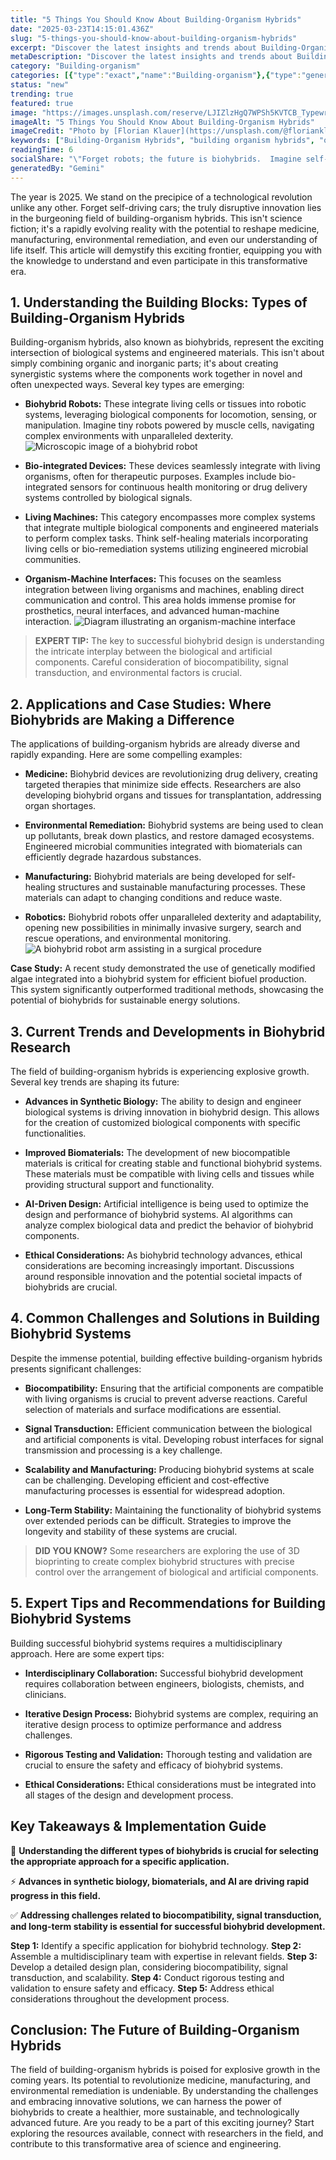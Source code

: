 ```yaml
---
title: "5 Things You Should Know About Building-Organism Hybrids"
date: "2025-03-23T14:15:01.436Z"
slug: "5-things-you-should-know-about-building-organism-hybrids"
excerpt: "Discover the latest insights and trends about Building-Organism Hybrids. This comprehensive guide covers everything you need to know about Building-Organism Hybrids in 2025."
metaDescription: "Discover the latest insights and trends about Building-Organism Hybrids. This comprehensive guide covers everything you need to know about Building-Organis..."
category: "Building-organism"
categories: [{"type":"exact","name":"Building-organism"},{"type":"general","name":"Biotechnology"},{"type":"medium","name":"Bioengineering"},{"type":"specific","name":"Synthetic Biology"},{"type":"niche","name":"Bio-integrated Sensors"}]
status: "new"
trending: true
featured: true
image: "https://images.unsplash.com/reserve/LJIZlzHgQ7WPSh5KVTCB_Typewriter.jpg?q=85&w=1200&fit=max&fm=webp&auto=compress"
imageAlt: "5 Things You Should Know About Building-Organism Hybrids"
imageCredit: "Photo by [Florian Klauer](https://unsplash.com/@florianklauer) on Unsplash"
keywords: ["Building-Organism Hybrids", "building organism hybrids", "organism-machine interface", "biohybrid robots", "bio-integrated devices", "living machines research", "synthetic biology applications", "cyborg technology advancements", "buy biohybrid components", "building biohybrid systems"]
readingTime: 6
socialShare: "\"Forget robots; the future is biohybrids.  Imagine self-healing buildings and microscopic robots powered by living cells – the possibilities are breathtaking.\""
generatedBy: "Gemini"
---
```




The year is 2025.  We stand on the precipice of a technological revolution unlike any other.  Forget self-driving cars; the truly disruptive innovation lies in the burgeoning field of building-organism hybrids.  This isn't science fiction; it's a rapidly evolving reality with the potential to reshape medicine, manufacturing, environmental remediation, and even our understanding of life itself.  This article will demystify this exciting frontier, equipping you with the knowledge to understand and even participate in this transformative era.

## 1. Understanding the Building Blocks: Types of Building-Organism Hybrids

Building-organism hybrids, also known as biohybrids, represent the exciting intersection of biological systems and engineered materials.  This isn't about simply combining organic and inorganic parts; it's about creating synergistic systems where the components work together in novel and often unexpected ways.  Several key types are emerging:

* **Biohybrid Robots:** These integrate living cells or tissues into robotic systems, leveraging biological components for locomotion, sensing, or manipulation.  Imagine tiny robots powered by muscle cells, navigating complex environments with unparalleled dexterity. ![Microscopic image of a biohybrid robot](https://images.unsplash.com/photo-1451187580459-43490279c0fa?q=85&w=1200&fit=max&fm=webp&auto=compress)

* **Bio-integrated Devices:** These devices seamlessly integrate with living organisms, often for therapeutic purposes.  Examples include bio-integrated sensors for continuous health monitoring or drug delivery systems controlled by biological signals.

* **Living Machines:**  This category encompasses more complex systems that integrate multiple biological components and engineered materials to perform complex tasks.  Think self-healing materials incorporating living cells or bio-remediation systems utilizing engineered microbial communities.

* **Organism-Machine Interfaces:** This focuses on the seamless integration between living organisms and machines, enabling direct communication and control.  This area holds immense promise for prosthetics, neural interfaces, and advanced human-machine interaction. ![Diagram illustrating an organism-machine interface](https://images.unsplash.com/photo-1484417894907-623942c8ee29?q=85&w=1200&fit=max&fm=webp&auto=compress)

> **EXPERT TIP:**  The key to successful biohybrid design is understanding the intricate interplay between the biological and artificial components.  Careful consideration of biocompatibility, signal transduction, and environmental factors is crucial.

## 2.  Applications and Case Studies: Where Biohybrids are Making a Difference

The applications of building-organism hybrids are already diverse and rapidly expanding.  Here are some compelling examples:

* **Medicine:** Biohybrid devices are revolutionizing drug delivery, creating targeted therapies that minimize side effects.  Researchers are also developing biohybrid organs and tissues for transplantation, addressing organ shortages.

* **Environmental Remediation:** Biohybrid systems are being used to clean up pollutants, break down plastics, and restore damaged ecosystems.  Engineered microbial communities integrated with biomaterials can efficiently degrade hazardous substances.

* **Manufacturing:** Biohybrid materials are being developed for self-healing structures and sustainable manufacturing processes.  These materials can adapt to changing conditions and reduce waste.

* **Robotics:** Biohybrid robots offer unparalleled dexterity and adaptability, opening new possibilities in minimally invasive surgery, search and rescue operations, and environmental monitoring. ![A biohybrid robot arm assisting in a surgical procedure](https://images.unsplash.com/photo-1517976487492-5750f3195933?q=85&w=1200&fit=max&fm=webp&auto=compress)

**Case Study:**  A recent study demonstrated the use of genetically modified algae integrated into a biohybrid system for efficient biofuel production. This system significantly outperformed traditional methods, showcasing the potential of biohybrids for sustainable energy solutions.

## 3.  Current Trends and Developments in Biohybrid Research

The field of building-organism hybrids is experiencing explosive growth. Several key trends are shaping its future:

* **Advances in Synthetic Biology:**  The ability to design and engineer biological systems is driving innovation in biohybrid design.  This allows for the creation of customized biological components with specific functionalities.

* **Improved Biomaterials:**  The development of new biocompatible materials is critical for creating stable and functional biohybrid systems.  These materials must be compatible with living cells and tissues while providing structural support and functionality.

* **AI-Driven Design:**  Artificial intelligence is being used to optimize the design and performance of biohybrid systems.  AI algorithms can analyze complex biological data and predict the behavior of biohybrid components.

* **Ethical Considerations:** As biohybrid technology advances, ethical considerations are becoming increasingly important.  Discussions around responsible innovation and the potential societal impacts of biohybrids are crucial.

## 4.  Common Challenges and Solutions in Building Biohybrid Systems

Despite the immense potential, building effective building-organism hybrids presents significant challenges:

* **Biocompatibility:** Ensuring that the artificial components are compatible with living organisms is crucial to prevent adverse reactions.  Careful selection of materials and surface modifications are essential.

* **Signal Transduction:**  Efficient communication between the biological and artificial components is vital.  Developing robust interfaces for signal transmission and processing is a key challenge.

* **Scalability and Manufacturing:**  Producing biohybrid systems at scale can be challenging.  Developing efficient and cost-effective manufacturing processes is essential for widespread adoption.

* **Long-Term Stability:**  Maintaining the functionality of biohybrid systems over extended periods can be difficult.  Strategies to improve the longevity and stability of these systems are crucial.

> **DID YOU KNOW?**  Some researchers are exploring the use of 3D bioprinting to create complex biohybrid structures with precise control over the arrangement of biological and artificial components.

## 5. Expert Tips and Recommendations for Building Biohybrid Systems

Building successful biohybrid systems requires a multidisciplinary approach.  Here are some expert tips:

* **Interdisciplinary Collaboration:**  Successful biohybrid development requires collaboration between engineers, biologists, chemists, and clinicians.

* **Iterative Design Process:**  Biohybrid systems are complex, requiring an iterative design process to optimize performance and address challenges.

* **Rigorous Testing and Validation:**  Thorough testing and validation are crucial to ensure the safety and efficacy of biohybrid systems.

* **Ethical Considerations:**  Ethical considerations must be integrated into all stages of the design and development process.



## Key Takeaways & Implementation Guide

🔑 **Understanding the different types of biohybrids is crucial for selecting the appropriate approach for a specific application.**

⚡ **Advances in synthetic biology, biomaterials, and AI are driving rapid progress in this field.**

✅ **Addressing challenges related to biocompatibility, signal transduction, and long-term stability is essential for successful biohybrid development.**

**Step 1:** Identify a specific application for biohybrid technology.
**Step 2:**  Assemble a multidisciplinary team with expertise in relevant fields.
**Step 3:**  Develop a detailed design plan, considering biocompatibility, signal transduction, and scalability.
**Step 4:**  Conduct rigorous testing and validation to ensure safety and efficacy.
**Step 5:**  Address ethical considerations throughout the development process.

## Conclusion: The Future of Building-Organism Hybrids

The field of building-organism hybrids is poised for explosive growth in the coming years.  Its potential to revolutionize medicine, manufacturing, and environmental remediation is undeniable. By understanding the challenges and embracing innovative solutions, we can harness the power of biohybrids to create a healthier, more sustainable, and technologically advanced future.  Are you ready to be a part of this exciting journey?  Start exploring the resources available, connect with researchers in the field, and contribute to this transformative area of science and engineering.

